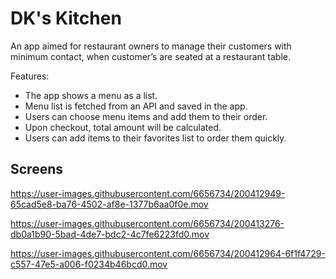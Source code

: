 # DK's Kitchen

An app aimed for restaurant owners to manage their customers with minimum contact, when customer’s are seated at a restaurant table.

Features:
- The app shows a menu as a list.
- Menu list is fetched from an API and saved in the app.
- Users can choose menu items and add them to their order.
- Upon checkout, total amount will be calculated.
- Users can add items to their favorites list to order them quickly.

## Screens



https://user-images.githubusercontent.com/6656734/200412949-65cad5e8-ba76-4502-af8e-1377b6aa0f0e.mov


https://user-images.githubusercontent.com/6656734/200413276-db0a1b90-5bad-4de7-bdc2-4c7fe6223fd0.mov


https://user-images.githubusercontent.com/6656734/200412964-6f1f4729-c557-47e5-a006-f0234b46bcd0.mov


